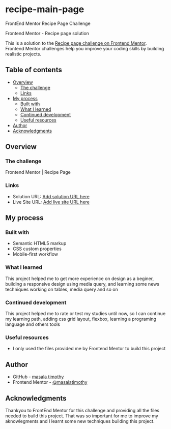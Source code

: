 # recipe-main-page
 FrontEnd Mentor Recipe Page Challenge

Frontend Mentor - Recipe page solution

This is a solution to the [Recipe page challenge on Frontend Mentor](https://www.frontendmentor.io/challenges/recipe-page-KiTsR8QQKm). Frontend Mentor challenges help you improve your coding skills by building realistic projects. 

## Table of contents

- [Overview](#overview)
  - [The challenge](#the-challenge)
  - [Links](#links)
- [My process](#my-process)
  - [Built with](#built-with)
  - [What I learned](#what-i-learned)
  - [Continued development](#continued-development)
  - [Useful resources](#useful-resources)
- [Author](#author)
- [Acknowledgments](#acknowledgments)

##  Overview

### The challenge 

Frontend Mentor | Recipe Page

### Links

- Solution URL: [Add solution URL here](https://your-solution-url.com)
- Live Site URL: [Add live site URL here](https://your-live-site-url.com)

## My process

### Built with

- Semantic HTML5 markup
- CSS custom properties
- Mobile-first workflow

### What I learned

This project helped me to get more experience on design as a beginer, building a responsive design using media query, and learning some news techniques working on tables, media query and so on

### Continued development

This project helped me to rate  or test my studies until now, so I can continue my learning path, adding css grid layout, flexbox, learning a programing language and others tools

### Useful resources

- I only used the files provided me by Frontend Mentor to build this project

## Author

- GitHub - [masala timothy](https://www.github.io/masalatimothy)
- Frontend Mentor - [@masalatimothy](https://www.frontendmentor.io/profile/masalatimothy)

## Acknowledgments

Thankyou to FrontEnd Mentor for this challenge and providing all the files needed to build this project. That was so important for me to improve my aknowlegments and I learnt some new techniques building this project. 